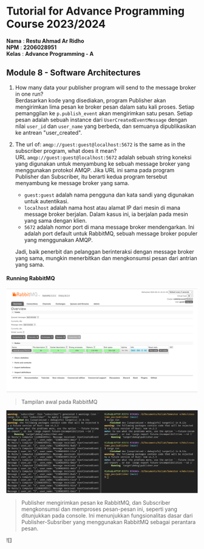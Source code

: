 # Tutorial for Advance Programming Course 2023/2024

**Nama** : **Restu Ahmad Ar Ridho** <br/>
**NPM** : **2206028951** <br/>
**Kelas** : **Advance Programming - A**

## Module 8 - Software Architectures
1. How many data your publisher program will send to the message broker in one run?  
    Berdasarkan kode yang disediakan, program Publisher akan mengirimkan lima pesan ke broker pesan dalam satu kali proses. Setiap pemanggilan ke `p.publish_event` akan mengirimkan satu pesan. Setiap pesan adalah sebuah instance dari `UserCreatedEventMessage` dengan nilai `user_id` dan `user_name` yang berbeda, dan semuanya dipublikasikan ke antrean "user_created".
2. The url of: `amqp://guest:guest@localhost:5672` is the same as in the subscriber program, what does it mean?  
    URL `amqp://guest:guest@localhost:5672` adalah sebuah string koneksi yang digunakan untuk menyambung ke sebuah message broker yang menggunakan protokol AMQP.
    Jika URL ini sama pada program Publisher dan Subscriber, itu berarti kedua program tersebut menyambung ke message broker yang sama.
    - `guest:guest` adalah nama pengguna dan kata sandi yang digunakan untuk autentikasi.
    - `localhost` adalah nama host atau alamat IP dari mesin di mana message broker berjalan. Dalam kasus ini, ia berjalan pada mesin yang sama dengan klien.
    - `5672` adalah nomor port di mana message broker mendengarkan. Ini adalah port default untuk RabbitMQ, sebuah message broker populer yang menggunakan AMQP.

    Jadi, baik penerbit dan pelanggan berinteraksi dengan message broker yang sama, mungkin menerbitkan dan mengkonsumsi pesan dari antrian yang sama.

#### Running RabbitMQ
![RabbitMQ](src\images\rabbitmq.png)
> Tampilan awal pada RabbitMQ

![Console](src\images\console.png)
> Publisher mengirimkan pesan ke RabbitMQ, dan Subscriber mengkonsumsi dan memproses pesan-pesan ini, seperti yang ditunjukkan pada console. Ini menunjukkan fungsionalitas dasar dari Publisher-Subsriber yang menggunakan RabbitMQ sebagai perantara pesan.

![]